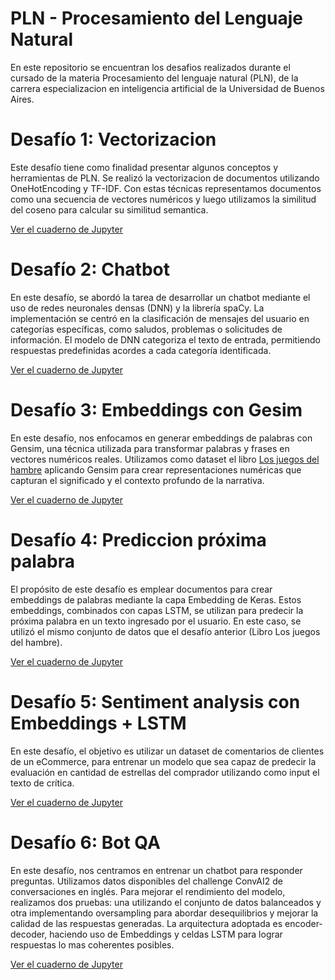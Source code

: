 # PLN - Procesamiento del Lenguaje Natural

En este repositorio se encuentran los desafios realizados durante el cursado de la materia Procesamiento del lenguaje natural (PLN), de la carrera especializacion en inteligencia artificial de la Universidad de Buenos Aires. 

# Desafío 1: Vectorizacion

Este desafío tiene como finalidad presentar algunos conceptos y herramientas de PLN. Se realizó la vectorizacion de documentos utilizando OneHotEncoding y TF-IDF.
Con estas técnicas representamos documentos como una secuencia de vectores numéricos y luego utilizamos la similitud del coseno para calcular su similitud semantica.

[Ver el cuaderno de Jupyter](https://github.com/paulacentioni/NLP-CEIA/blob/main/1a%20-%20vectorizacion.ipynb)

# Desafío 2: Chatbot

En este desafío, se abordó la tarea de desarrollar un chatbot mediante el uso de redes neuronales densas (DNN) y la librería spaCy. La implementación se centró en la clasificación de mensajes del usuario en categorías específicas, como saludos, problemas o solicitudes de información. El modelo de DNN categoriza el texto de entrada, permitiendo respuestas predefinidas acordes a cada categoría identificada. 

[Ver el cuaderno de Jupyter](https://github.com/paulacentioni/NLP-CEIA/blob/main/2b%20-%20bot_dnn_spacy_esp.ipynb)

# Desafío 3: Embeddings con Gesim

En este desafío, nos enfocamos en generar embeddings de palabras con Gensim, una técnica utilizada para transformar palabras y frases en vectores numéricos reales. Utilizamos como dataset el libro [Los juegos del hambre](https://github.com/paulacentioni/NLP-CEIA/blob/main/hungergames.txt) aplicando Gensim para crear representaciones numéricas que capturan el significado y el contexto profundo de la narrativa. 

[Ver el cuaderno de Jupyter](https://github.com/paulacentioni/NLP-CEIA/blob/main/3b_Custom_embedding_con_Gensim.ipynb)

# Desafío 4: Prediccion próxima palabra

El propósito de este desafío es emplear documentos para crear embeddings de palabras mediante la capa Embedding de Keras. Estos embeddings, combinados con capas LSTM, se utilizan para predecir la próxima palabra en un texto ingresado por el usuario. En este caso, se utilizó el mismo conjunto de datos que el desafío anterior (Libro Los juegos del hambre).

[Ver el cuaderno de Jupyter](https://github.com/paulacentioni/NLP-CEIA/blob/main/4d_predicci%C3%B3n_palabra.ipynb)

# Desafío 5: Sentiment analysis con Embeddings + LSTM

En este desafío, el objetivo es utilizar un dataset de comentarios de clientes de un eCommerce, para entrenar un modelo que sea capaz de predecir la evaluación en cantidad de estrellas del comprador utilizando como input el texto de crítica. 

[Ver el cuaderno de Jupyter](https://github.com/paulacentioni/NLP-CEIA/blob/main/5_clothing_ecommerce_reviews.ipynb)

# Desafío 6: Bot QA

En este desafío, nos centramos en entrenar un chatbot para responder preguntas. Utilizamos datos disponibles del challenge ConvAI2 de conversaciones en inglés. Para mejorar el rendimiento del modelo, realizamos dos pruebas: una utilizando el conjunto de datos balanceados y otra implementando oversampling para abordar desequilibrios y mejorar la calidad de las respuestas generadas. La arquitectura adoptada es encoder-decoder, haciendo uso de Embeddings y celdas LSTM para lograr respuestas lo mas coherentes posibles.

[Ver el cuaderno de Jupyter](https://github.com/paulacentioni/NLP-CEIA/blob/main/6_bot_qa.ipynb)




















